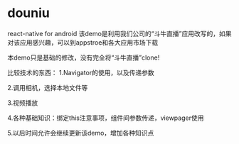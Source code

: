 # douniu
react-native for android
该demo是利用我们公司的“斗牛直播”应用改写的，如果对该应用感兴趣，可以到appstroe和各大应用市场下载

本demo只是基础的修改，没有完全将“斗牛直播”clone!

比较技术的东西：
1.Navigator的使用，以及传递参数

2.调用相机，选择本地文件等

3.视频播放

4.各种基础知识：绑定this注意事项，组件间参数传递，viewpager使用

5.以后时间允许会继续更新该demo，增加各种知识点
